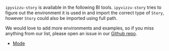`ipyvizzu-story` is available in the following BI tools. `ipyvizzu-story` tries
to figure out the environment it is used in and import the correct type of
`Story`, however `Story` could also be imported using full path.

We would love to add more environments and examples, so if you miss anything
from our list, please open an issue in our
[Github repo](https://github.com/vizzuhq/ipyvizzu-story).

* [Mode](mode.md)
